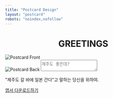 ```yaml
---
title: "Postcard Design"
layout: "postcard"
robots: "noindex,nofollow"
---
```

<h1 style="text-align:center;">GREETINGS</h1>
<div class="postcard-container">
  <div class="postcard" id="postcard">
    <img id="front" src="/images/postcard-4.png" alt="Postcard Front" class="front">
    <div class="back-container" id="back-container">
      <img id="back" src="/images/postcard-back.png" alt="Postcard Back" class="back">
      <textarea id="message" placeholder="제주도 좋은데?"></textarea>
    </div>
  </div>
  <p class="intro">
    "제주도 갈 바에 일본 간다"고 말하는 당신을 위하여.
  </p>
  <div class="download-links">
    <a href="#" id="download-link">엽서 다운로드하기</a>
  </div>
</div>